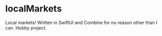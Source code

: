 # localMarkets
Local markets! Written in SwiftUI and Combine for no reason other than I can. Hobby project.

